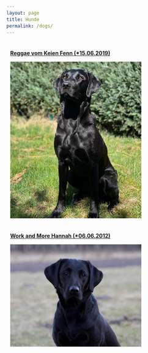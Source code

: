 ```yaml
---
layout: page
title: Hunde
permalink: /dogs/
---
```


<div style="float:left; margin: 10px;">
  <p><strong><a href="reggae.html"> Reggae vom Keien Fenn (*15.06.2019)</a></strong></p>
<img src="/assets/reggae-gallery/reggae-garten.jpeg" width="343"  />
</div>

<div style="float:left; margin: 10px;">
 <p><strong><a href="hannah">Work and More Hannah (*06.06.2012)</a></strong></p>
<img src="/assets/hannah-gallery/hannah-dream.jpg" width="343" />
</div>
